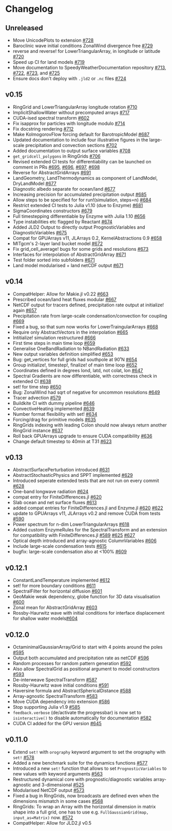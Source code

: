# Changelog

## Unreleased

- Move UnicodePlots to extension [#728](https://github.com/SpeedyWeather/SpeedyWeather.jl/pull/728)
- Baroclinic wave initial conditions ZonalWind divergence free [#729](https://github.com/SpeedyWeather/SpeedyWeather.jl/pull/729)
- reverse and reverse! for LowerTriangularArray, in longitude or latitude [#720](https://github.com/SpeedyWeather/SpeedyWeather.jl/pull/720)
- Speed up CI for land models [#719](https://github.com/SpeedyWeather/SpeedyWeather.jl/pull/719)
- Move documentation to SpeedyWeatherDocumentation repository [#713](https://github.com/SpeedyWeather/SpeedyWeather.jl/pull/713), [#722](https://github.com/SpeedyWeather/SpeedyWeather.jl/pull/722), [#723](https://github.com/SpeedyWeather/SpeedyWeather.jl/pull/723), and [#725](https://github.com/SpeedyWeather/SpeedyWeather.jl/pull/725)
- Ensure docs don't deploy with `.jld2` or `.nc` files [#724](https://github.com/SpeedyWeather/SpeedyWeather.jl/pull/724)

## v0.15

- RingGrid and LowerTriangularArray longitude rotation [#710](https://github.com/SpeedyWeather/SpeedyWeather.jl/pull/710)
- ImplicitShallowWater without precomputed arrays [#717](https://github.com/SpeedyWeather/SpeedyWeather.jl/pull/717)
- CUDA-ised spectral transform [#602](https://github.com/SpeedyWeather/SpeedyWeather.jl/pull/602)
- Fix isapprox for particles with longitude modulo [#714](https://github.com/SpeedyWeather/SpeedyWeather.jl/pull/714)
- Fix docstring rendering [#712](https://github.com/SpeedyWeather/SpeedyWeather.jl/pull/712)
- Make KolmogorovFlow forcing default for BarotropicModel [#687](https://github.com/SpeedyWeather/SpeedyWeather.jl/pull/687)
- Updated documentation to include four illustrative figures in the large-scale precipitation and convection sections [#702](https://github.com/SpeedyWeather/SpeedyWeather.jl/pull/702)
- Added documentation to output surface variables [#708](https://github.com/SpeedyWeather/SpeedyWeather.jl/pull/708)
- `get_gridcell_polygons` in RingGrids [#706](https://github.com/SpeedyWeather/SpeedyWeather.jl/pull/706)
- Revised extended CI tests for differentiability can be launched on comment in PRs [#695](https://github.com/SpeedyWeather/SpeedyWeather.jl/pull/695), [#696](https://github.com/SpeedyWeather/SpeedyWeather.jl/pull/696), [#697](https://github.com/SpeedyWeather/SpeedyWeather.jl/pull/697), [#698](https://github.com/SpeedyWeather/SpeedyWeather.jl/pull/698)
- Reverse for AbstractGridArrays [#691](https://github.com/SpeedyWeather/SpeedyWeather.jl/pull/691)
- LandGeometry, LandThermodynamics as component of LandModel, DryLandModel [#677](https://github.com/SpeedyWeather/SpeedyWeather.jl/pull/677)
- Diagnostic albedo separate for ocean/land [#677](https://github.com/SpeedyWeather/SpeedyWeather.jl/pull/677)
- Increasing precision for accumulated precipitation output [#685](https://github.com/SpeedyWeather/SpeedyWeather.jl/pull/685)
- Allow steps to be specified for for run!(simulation, steps=n) [#684](https://github.com/SpeedyWeather/SpeedyWeather.jl/pull/684)
- Restrict extended CI tests to Julia v1.10 (due to Enzyme) [#681](https://github.com/SpeedyWeather/SpeedyWeather.jl/pull/681)
- SigmaCoordinates constructors [#679](https://github.com/SpeedyWeather/SpeedyWeather.jl/pull/679)
- Full timestepping differentiable by Enzyme with Julia 1.10 [#656](https://github.com/SpeedyWeather/SpeedyWeather.jl/pull/656)
- Type instabilities etc flagged by Reactant [#674](https://github.com/SpeedyWeather/SpeedyWeather.jl/pull/674)
- Added JLD2 Output to directly output PrognosticVariables and DiagnosticVariables [#675](https://github.com/SpeedyWeather/SpeedyWeather.jl/pull/675)
- Compat for GPUArrays v11, JLArrays 0.2, KernelAbstractions 0.9 [#658](https://github.com/SpeedyWeather/SpeedyWeather.jl/pull/658)
- MITgcm's 2-layer land bucket model [#672](https://github.com/SpeedyWeather/SpeedyWeather.jl/pull/672)
- Fix grid_cell_average! bugs for some grids and resolutions [#673](https://github.com/SpeedyWeather/SpeedyWeather.jl/pull/673)
- Interfaces for interpolation of AbstractGridArray [#671](https://github.com/SpeedyWeather/SpeedyWeather.jl/pull/671)
- Test folder sorted into subfolders [#671](https://github.com/SpeedyWeather/SpeedyWeather.jl/pull/671)
- Land model modularised + land netCDF output [#671](https://github.com/SpeedyWeather/SpeedyWeather.jl/pull/671)

## v0.14

- CompatHelper: Allow for Makie.jl v0.22 [#663](https://github.com/SpeedyWeather/SpeedyWeather.jl/pull/663)
- Prescribed ocean/land heat fluxes modular [#667](https://github.com/SpeedyWeather/SpeedyWeather.jl/pull/667)
- NetCDF output for tracers defined, precipitation rate output at initialize! again [#657](https://github.com/SpeedyWeather/SpeedyWeather.jl/pull/657)
- Precipitation rate from large-scale condensation/convection for coupling [#669](https://github.com/SpeedyWeather/SpeedyWeather.jl/pull/669)
- Fixed a bug, so that sum now works for LowerTraingularArrays [#668](https://github.com/SpeedyWeather/SpeedyWeather.jl/pull/668)
- Require only AbstractVectors in the interpolation [#665](https://github.com/SpeedyWeather/SpeedyWeather.jl/pull/665)
- Intitialize! simulation restructured [#666](https://github.com/SpeedyWeather/SpeedyWeather.jl/pull/666)
- First time steps in main time loop [#659](https://github.com/SpeedyWeather/SpeedyWeather.jl/pull/659)
- Generalise OneBandRadiation to NBandRadiation [#633](https://github.com/SpeedyWeather/SpeedyWeather.jl/pull/633)
- New output variables definition simplified [#653](https://github.com/SpeedyWeather/SpeedyWeather.jl/pull/653)
- Bug: get_vertices for full grids had southpole at 90˚N [#654](https://github.com/SpeedyWeather/SpeedyWeather.jl/pull/654)
- Group initialize!, timestep!, finalize! of main time loop [#652](https://github.com/SpeedyWeather/SpeedyWeather.jl/pull/652)
- Coordinates defined in degrees lond, latd, not colat, lon [#647](https://github.com/SpeedyWeather/SpeedyWeather.jl/pull/647)
- Spectral Gradients are now differentiable, with correctness check in extended CI [#638](https://github.com/SpeedyWeather/SpeedyWeather.jl/pull/638)
- set! for time step [#650](https://github.com/SpeedyWeather/SpeedyWeather.jl/pull/650)
- Bug: ZonalWind had sqrt of negative for uncommon resolutions [#649](https://github.com/SpeedyWeather/SpeedyWeather.jl/pull/649)
- Tracer advection [#579](https://github.com/SpeedyWeather/SpeedyWeather.jl/pull/579)
- Buildkite CI with dummy pipeline [#646](https://github.com/SpeedyWeather/SpeedyWeather.jl/pull/646)
- ConvectiveHeating implemented [#639](https://github.com/SpeedyWeather/SpeedyWeather.jl/pull/639)
- Number format flexibility with set! [#634](https://github.com/SpeedyWeather/SpeedyWeather.jl/pull/634)
- Forcing/drag for primitive models [#635](https://github.com/SpeedyWeather/SpeedyWeather.jl/pull/635)
- RingGrids indexing with leading Colon should now always return another RingGrid instance [#637](https://github.com/SpeedyWeather/SpeedyWeather.jl/pull/637)
- Roll back GPUArrays upgrade to ensure CUDA compatibility [#636](https://github.com/SpeedyWeather/SpeedyWeather.jl/pull/636)
- Change default timestep to 40min at T31 [#623](https://github.com/SpeedyWeather/SpeedyWeather.jl/pull/623)

## v0.13

- AbstractSurfacePerturbation introduced [#631](https://github.com/SpeedyWeather/SpeedyWeather.jl/pull/631)
- AbstractStochasticPhysics and SPPT implemented [#629](https://github.com/SpeedyWeather/SpeedyWeather.jl/pull/629)
- Introduced seperate extended tests that are not run on every commit [#628](https://github.com/SpeedyWeather/SpeedyWeather.jl/pull/628)
- One-band longwave radiation [#624](https://github.com/SpeedyWeather/SpeedyWeather.jl/pull/624)
- compat entry for FiniteDifferences.jl [#620](https://github.com/SpeedyWeather/SpeedyWeather.jl/pull/620)
- Slab ocean and net surface fluxes [#613](https://github.com/SpeedyWeather/SpeedyWeather.jl/pull/613)
- added compat entries for FiniteDifferences.jl and Enzyme.jl [#620](https://github.com/SpeedyWeather/SpeedyWeather.jl/pull/620) [#622](https://github.com/SpeedyWeather/SpeedyWeather.jl/pull/622)
- update to GPUArrays v11, JLArrays v0.2 and remove CUDA from tests [#590](https://github.com/SpeedyWeather/SpeedyWeather.jl/pull/590)
- Power spectrum for n-dim LowerTriangularArrays [#618](https://github.com/SpeedyWeather/SpeedyWeather.jl/pull/618)
- Added custom EnzymeRules for the SpectralTransform and an extension for compatibility with FiniteDifferences.jl [#589](https://github.com/SpeedyWeather/SpeedyWeather.jl/pull/589) [#625](https://github.com/SpeedyWeather/SpeedyWeather.jl/pull/625) [#627](https://github.com/SpeedyWeather/SpeedyWeather.jl/pull/627)
- Optical depth introduced and array-agnostic ColumnVariables [#606](https://github.com/SpeedyWeather/SpeedyWeather.jl/pull/606)
- Include large-scale condensation tests [#615](https://github.com/SpeedyWeather/SpeedyWeather.jl/pull/615)
- bugfix: large-scale condensation also at <100% [#609](https://github.com/SpeedyWeather/SpeedyWeather.jl/pull/609)

## v0.12.1

- ConstantLandTemperature implemented [#612](https://github.com/SpeedyWeather/SpeedyWeather.jl/pull/612)
- set! for more boundary conditions [#611](https://github.com/SpeedyWeather/SpeedyWeather.jl/pull/611)
- SpectralFilter for horizontal diffusion [#601](https://github.com/SpeedyWeather/SpeedyWeather.jl/pull/601)
- GeoMakie weak dependency, globe function for 3D data visualisation [#600](https://github.com/SpeedyWeather/SpeedyWeather.jl/pull/600)
- Zonal mean for AbstractGridArray [#603](https://github.com/SpeedyWeather/SpeedyWeather.jl/pull/603)
- Rossby-Haurwitz wave with initial conditions for interface displacement for shallow water models[#604](https://github.com/SpeedyWeather/SpeedyWeather.jl/pull/604)

## v0.12.0

- OctaminimalGaussianArray/Grid to start with 4 points around the poles [#595](https://github.com/SpeedyWeather/SpeedyWeather.jl/pull/595)
- Output both accumulated and precipitation rate as netCDF [#596](https://github.com/SpeedyWeather/SpeedyWeather.jl/pull/596)
- Random processes for random pattern generation [#592](https://github.com/SpeedyWeather/SpeedyWeather.jl/pull/592)
- Also allow SpectralGrid as positional argument to model constructors [#593](https://github.com/SpeedyWeather/SpeedyWeather.jl/pull/593)
- De-interweave SpectralTransform [#587](https://github.com/SpeedyWeather/SpeedyWeather.jl/pull/587)
- Rossby-Haurwitz wave initial conditions [#591](https://github.com/SpeedyWeather/SpeedyWeather.jl/pull/591)
- Haversine formula and AbstractSphericalDistance [#588](https://github.com/SpeedyWeather/SpeedyWeather.jl/pull/588)
- Array-agnostic SpectralTransform [#583](https://github.com/SpeedyWeather/SpeedyWeather.jl/pull/583)
- Move CUDA dependency into extension [#586](https://github.com/SpeedyWeather/SpeedyWeather.jl/pull/586)
- Stop supporting Julia v1.9 [#585](https://github.com/SpeedyWeather/SpeedyWeather.jl/pull/585)
- `feedback.verbose` (de/activate the progressbar) is now set to `isinteractive()` to disable automatically for documentation [#582](https://github.com/SpeedyWeather/SpeedyWeather.jl/pull/582)
- CUDA CI added for the GPU version [#645](https://github.com/SpeedyWeather/SpeedyWeather.jl/pull/645)

## v0.11.0

- Extend `set!` with `orography` keyword argument to set the orography with `set!` [#578](https://github.com/SpeedyWeather/SpeedyWeather.jl/pull/578)
- Added a new benchmark suite for the dynamics functions [#577](https://github.com/SpeedyWeather/SpeedyWeather.jl/pull/577)
- Introduced a new `set!` function that allows to set `PrognosticVariables` to new values with keyword arguments [#563](https://github.com/SpeedyWeather/SpeedyWeather.jl/pull/563)
- Restructured dynamical core with prognostic/diagnostic variables array-agnostic and 3-dimensional [#525](https://github.com/SpeedyWeather/SpeedyWeather.jl/pull/525)
- Modularised NetCDF output [#573](https://github.com/SpeedyWeather/SpeedyWeather.jl/pull/573)
- Fixed a bug in RingGrids, now broadcasts are defined even when the dimensions mismatch in some cases [#568](https://github.com/SpeedyWeather/SpeedyWeather.jl/pull/568)
- RingGrids: To wrap an Array with the horizontal dimension in matrix shape into a full grid, one has to use e.g. `FullGaussianGrid(map, input_as=Matrix)` now. [#572](https://github.com/SpeedyWeather/SpeedyWeather.jl/pull/572)
- CompatHelper: Allow for JLD2.jl v0.5
